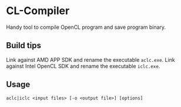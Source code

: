 # CL-Compiler
Handy tool to compile OpenCL program and save program binary.

## Build tips
Link against AMD APP SDK and rename the executable `aclc.exe`.
Link against Intel OpenCL SDK and rename the executable `iclc.exe`.

## Usage
`aclc|iclc <input files> [-o <output file>] [options]`
